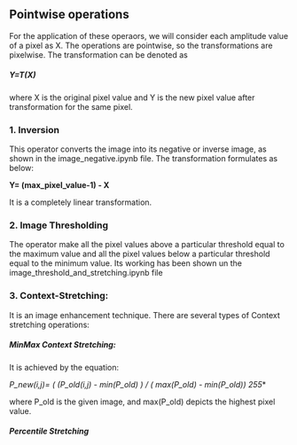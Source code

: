 ## Pointwise operations

For the application of these operaors, we will consider each amplitude value of a pixel as X. The operations are pointwise, so the transformations are pixelwise. The transformation can be denoted as 

##### Y=T(X)

where X is the original pixel value and Y is the new pixel value after transformation for the same pixel.

### 1. Inversion

This operator converts the image into its  negative or inverse image, as shown in the image_negative.ipynb file. The transformation formulates as below:

**Y= (max_pixel_value-1) - X**

It is a completely linear transformation.

### 2. Image Thresholding

The operator make all the pixel values above a particular threshold equal to the maximum value and all the pixel values below a particular threshold equal to the minimum value. Its working has been shown un the image_threshold_and_stretching.ipynb file

### 3. Context-Stretching:

It is an image enhancement technique. There are several types of Context stretching operations:

##### MinMax Context Stretching:

It is achieved by the equation: 

**P_new(i,j)= ( (P_old(i,j) - min(P_old) ) / ( max(P_old) - min(P_old))* 255**

where P_old is the given image, and max(P_old) depicts the highest pixel value.

##### Percentile Stretching



